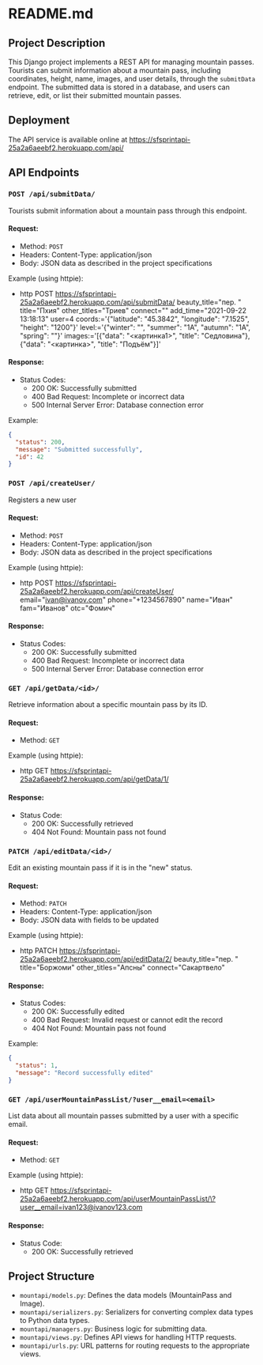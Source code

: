 # README.md

## Project Description

This Django project implements a REST API for managing mountain passes. Tourists can submit information about a mountain pass, including coordinates, height, name, images, and user details, through the `submitData` endpoint. The submitted data is stored in a database, and users can retrieve, edit, or list their submitted mountain passes.

## Deployment

The API service is available online at
https://sfsprintapi-25a2a6aeebf2.herokuapp.com/api/

## API Endpoints

### `POST /api/submitData/`

Tourists submit information about a mountain pass through this endpoint.

#### Request:

- Method: `POST`
- Headers: Content-Type: application/json
- Body: JSON data as described in the project specifications

Example (using httpie):
- http POST https://sfsprintapi-25a2a6aeebf2.herokuapp.com/api/submitData/ beauty_title="пер. " title="Пхия" other_titles="Триев" connect="" add_time="2021-09-22 13:18:13" user=4 coords:='{"latitude": "45.3842", "longitude": "7.1525", "height": "1200"}' level:='{"winter": "", "summer": "1А", "autumn": "1А", "spring": ""}' images:='[{"data": "<картинка1>", "title": "Седловина"}, {"data": "<картинка>", "title": "Подъём"}]'

#### Response:

- Status Codes:
  - 200 OK: Successfully submitted
  - 400 Bad Request: Incomplete or incorrect data
  - 500 Internal Server Error: Database connection error

Example:

```json
{
  "status": 200,
  "message": "Submitted successfully",
  "id": 42
}
```

### `POST /api/createUser/`

Registers a new user

#### Request:

- Method: `POST`
- Headers: Content-Type: application/json
- Body: JSON data as described in the project specifications

Example (using httpie):
- http POST https://sfsprintapi-25a2a6aeebf2.herokuapp.com/api/createUser/ email="ivan@ivanov.com" phone="+1234567890" name="Иван" fam="Иванов" otc="Фомич"

#### Response:

- Status Codes:
  - 200 OK: Successfully submitted
  - 400 Bad Request: Incomplete or incorrect data
  - 500 Internal Server Error: Database connection error


### `GET /api/getData/<id>/`

Retrieve information about a specific mountain pass by its ID.

#### Request:

- Method: `GET`

Example (using httpie):
- http GET https://sfsprintapi-25a2a6aeebf2.herokuapp.com/api/getData/1/


#### Response:

- Status Code:
  - 200 OK: Successfully retrieved
  - 404 Not Found: Mountain pass not found


### `PATCH /api/editData/<id>/`

Edit an existing mountain pass if it is in the "new" status.

#### Request:

- Method: `PATCH`
- Headers: Content-Type: application/json
- Body: JSON data with fields to be updated

Example (using httpie):
- http PATCH https://sfsprintapi-25a2a6aeebf2.herokuapp.com/api/editData/2/ beauty_title="пер. " title="Боржоми" other_titles="Апсны" connect="Cакартвело" 

#### Response:

- Status Codes:
  - 200 OK: Successfully edited
  - 400 Bad Request: Invalid request or cannot edit the record
  - 404 Not Found: Mountain pass not found

Example:

```json
{
  "status": 1,
  "message": "Record successfully edited"
}
```

### `GET /api/userMountainPassList/?user__email=<email>`

List data about all mountain passes submitted by a user with a specific email.

#### Request:

- Method: `GET`

Example (using httpie):
- http GET https://sfsprintapi-25a2a6aeebf2.herokuapp.com/api/userMountainPassList/\?user__email=ivan123@ivanov123.com

#### Response:

- Status Code:
  - 200 OK: Successfully retrieved


## Project Structure

- `mountapi/models.py`: Defines the data models (MountainPass and Image).
- `mountapi/serializers.py`: Serializers for converting complex data types to Python data types.
- `mountapi/managers.py`: Business logic for submitting data.
- `mountapi/views.py`: Defines API views for handling HTTP requests.
- `mountapi/urls.py`: URL patterns for routing requests to the appropriate views.


